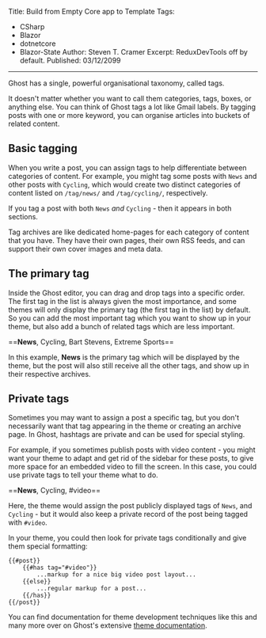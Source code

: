 Title: Build from Empty Core app to Template
Tags: 
  - CSharp 
  - Blazor 
  - dotnetcore 
  - Blazor-State
Author: Steven T. Cramer
Excerpt: ReduxDevTools off by default. 
Published: 03/12/2099
---

Ghost has a single, powerful organisational taxonomy, called tags.

It doesn't matter whether you want to call them categories, tags, boxes, or anything else. You can think of Ghost tags a lot like Gmail labels. By tagging posts with one or more keyword, you can organise articles into buckets of related content.


## Basic tagging

When you write a post, you can assign tags to help differentiate between categories of content. For example, you might tag some posts with `News` and other posts with `Cycling`, which would create two distinct categories of content listed on `/tag/news/` and `/tag/cycling/`, respectively.

If you tag a post with both `News` *and* `Cycling` - then it appears in both sections.

Tag archives are like dedicated home-pages for each category of content that you have. They have their own pages, their own RSS feeds, and can support their own cover images and meta data.


## The primary tag

Inside the Ghost editor, you can drag and drop tags into a specific order. The first tag in the list is always given the most importance, and some themes will only display the primary tag (the first tag in the list) by default. So you can add the most important tag which you want to show up in your theme, but also add a bunch of related tags which are less important.

==**News**, Cycling, Bart Stevens, Extreme Sports==

In this example, **News** is the primary tag which will be displayed by the theme, but the post will also still receive all the other tags, and show up in their respective archives.


## Private tags

Sometimes you may want to assign a post a specific tag, but you don't necessarily want that tag appearing in the theme or creating an archive page. In Ghost, hashtags are private and can be used for special styling.

For example, if you sometimes publish posts with video content - you might want your theme to adapt and get rid of the sidebar for these posts, to give more space for an embedded video to fill the screen. In this case, you could use private tags to tell your theme what to do.

==**News**, Cycling, #video==

Here, the theme would assign the post publicly displayed tags of `News`, and `Cycling` - but it would also keep a private record of the post being tagged with `#video`.

In your theme, you could then look for private tags conditionally and give them special formatting:

```
{{#post}}
    {{#has tag="#video"}}
        ...markup for a nice big video post layout...
    {{else}}
        ...regular markup for a post...
    {{/has}}
{{/post}}
```

You can find documentation for theme development techniques like this and many more over on Ghost's extensive [theme documentation](https://themes.ghost.org/v1.23.0/).
